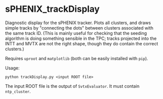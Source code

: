 # sPHENIX_trackDisplay
Diagnostic display for the sPHENIX tracker. Plots all clusters, and draws simple tracks by "connecting the dots" between clusters associated with the same track ID. (This is mainly useful for checking that the seeding algorithm is doing something sensible in the TPC; tracks projected into the INTT and MVTX are not the right shape, though they do contain the correct clusters.)

Requires `uproot` and `matplotlib` (both can be easily installed with `pip`).

Usage:

`python trackDisplay.py <input ROOT file>`

The input ROOT file is the output of `SvtxEvaluator`. It must contain `ntp_cluster`.
